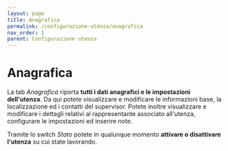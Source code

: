 ```yaml
---
layout: page
title: Anagrafica
permalink: /configurazione-utenza/anagrafica
nav_order: 1
parent: Configurazione utenza
---
```


# Anagrafica

La tab *Anagrafica* riporta **tutti i dati anagrafici e le impostazioni dell'utenza**. Da qui potete visualizzare e modificare le informazioni base, la localizzazione ed i contatti del supervisor. Potete inoltre visualizzare e modificare i dettagli relativi al rappresentante associato all'utenza, configurare le impostazioni ed inserire note.

Tramite lo switch *Stato* potete in qualunque momento **attivare o disattivare l'utenza** su cui state lavorando.
